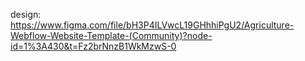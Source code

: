 design: https://www.figma.com/file/bH3P4ILVwcL19GHhhiPgU2/Agriculture-Webflow-Website-Template-(Community)?node-id=1%3A430&t=Fz2brNnzB1WkMzwS-0
